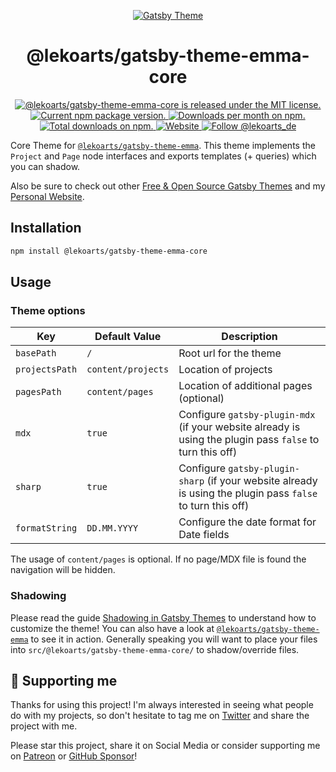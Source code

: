 <p align="center">
  <a href="https://themes.lekoarts.de">
    <img alt="Gatsby Theme" src="https://img.lekoarts.de/gatsby/gatsby-themes-illustration.png" />
  </a>
</p>
<h1 align="center">
  @lekoarts/gatsby-theme-emma-core
</h1>

<p align="center">
  <a href="https://github.com/LekoArts/gatsby-themes/blob/master/LICENSE">
    <img src="https://img.shields.io/badge/license-MIT-blue.svg" alt="@lekoarts/gatsby-theme-emma-core is released under the MIT license." />
  </a>
  <a href="https://www.npmjs.org/package/@lekoarts/gatsby-theme-emma-core">
    <img src="https://img.shields.io/npm/v/@lekoarts/gatsby-theme-emma-core.svg" alt="Current npm package version." />
  </a>
  <a href="https://npmcharts.com/compare/@lekoarts/gatsby-theme-emma-core?minimal=true">
    <img src="https://img.shields.io/npm/dm/@lekoarts/gatsby-theme-emma-core.svg" alt="Downloads per month on npm." />
  </a>
  <a href="https://npmcharts.com/compare/@lekoarts/gatsby-theme-emma-core?minimal=true">
    <img src="https://img.shields.io/npm/dt/@lekoarts/gatsby-theme-emma-core.svg" alt="Total downloads on npm." />
  </a>
  <a href="https://www.lekoarts.de?utm_source=emma&utm_medium=Theme">
    <img alt="Website" src="https://img.shields.io/badge/-website-blue">
  </a>
  <a href="https://twitter.com/intent/follow?screen_name=lekoarts_de">
      <img src="https://img.shields.io/twitter/follow/lekoarts_de.svg?label=Follow%20@lekoarts_de" alt="Follow @lekoarts_de" />
    </a>
</p>

Core Theme for [`@lekoarts/gatsby-theme-emma`](https://github.com/LekoArts/gatsby-themes/tree/master/themes/gatsby-theme-emma). This theme implements the `Project` and `Page` node interfaces and exports templates (+ queries) which you can shadow.

Also be sure to check out other [Free & Open Source Gatsby Themes](https://themes.lekoarts.de) and my [Personal Website](https://www.lekoarts.de?utm_source=emma&utm_medium=Theme).

## Installation

```sh
npm install @lekoarts/gatsby-theme-emma-core
```

## Usage

### Theme options

| Key            | Default Value      | Description                                                                                                 |
| -------------- | ------------------ | ----------------------------------------------------------------------------------------------------------- |
| `basePath`     | `/`                | Root url for the theme                                                                                      |
| `projectsPath` | `content/projects` | Location of projects                                                                                        |
| `pagesPath`    | `content/pages`    | Location of additional pages (optional)                                                                     |
| `mdx`          | `true`             | Configure `gatsby-plugin-mdx` (if your website already is using the plugin pass `false` to turn this off)   |
| `sharp`        | `true`             | Configure `gatsby-plugin-sharp` (if your website already is using the plugin pass `false` to turn this off) |
| `formatString` | `DD.MM.YYYY`       | Configure the date format for Date fields                                                                   |

The usage of `content/pages` is optional. If no page/MDX file is found the navigation will be hidden.

### Shadowing

Please read the guide [Shadowing in Gatsby Themes](https://www.gatsbyjs.com/docs/how-to/plugins-and-themes/shadowing/) to understand how to customize the theme! You can also have a look at [`@lekoarts/gatsby-theme-emma`](https://github.com/LekoArts/gatsby-themes/tree/master/themes/gatsby-theme-emma) to see it in action. Generally speaking you will want to place your files into `src/@lekoarts/gatsby-theme-emma-core/` to shadow/override files.

## 🌟 Supporting me

Thanks for using this project! I'm always interested in seeing what people do with my projects, so don't hesitate to tag me on [Twitter](https://twitter.com/lekoarts_de) and share the project with me.

Please star this project, share it on Social Media or consider supporting me on [Patreon](https://www.patreon.com/lekoarts) or [GitHub Sponsor](https://github.com/sponsors/LekoArts)!
